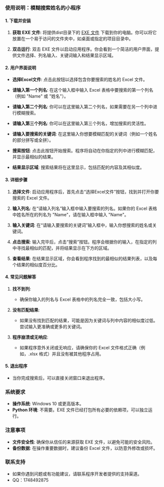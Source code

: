 

### 使用说明：模糊搜索姓名的小程序

#### 1. 下载并安装

1. **获取 EXE 文件**: 将提供dist目录下的 [ EXE 文件]([https://github.com/yourusername/yourrepository/raw/main/dist/yourfile.exe](https://github.com/Pitohuie/fuzzy_search/tree/v0.1.0))
下载到你的电脑。你可以将它放置在一个易于访问的文件夹中，如桌面或指定的项目目录中。

2. **双击运行**: 双击 EXE 文件以启动应用程序。你会看到一个简洁的用户界面，提供文件选择、列名输入、关键词输入和结果显示区域。

#### 2. 用户界面说明

- **选择Excel文件**: 点击此按钮以选择包含你要搜索的姓名的 Excel 文件。
  
- **请输入第一个列名**: 在这个输入框中输入 Excel 表格中要搜索的第一个列名（例如 "Name" 或 "姓名"）。

- **请输入第二个列名**: 你可以在这里输入第二个列名，如果需要在另一个列中进行模糊搜索。

- **请输入第三个列名**: 你可以在这里输入第三个列名，增加搜索的灵活性。

- **请输入要搜索的关键词**: 在这里输入你想要模糊匹配的关键词（例如一个姓名的部分拼写或全拼）。

- **搜索按钮**: 点击此按钮开始搜索。程序将自动在你指定的列中进行模糊匹配，并显示最相似的结果。

- **结果显示区域**: 搜索结果将在这里显示，包括匹配的内容及其相似度。

#### 3. 详细步骤

1. **选择文件**: 启动应用程序后，首先点击“选择Excel文件”按钮，找到并打开你要搜索的 Excel 文件。

2. **输入列名**: 在“请输入列名”输入框中输入要搜索的列名。如果你的 Excel 表格中姓名所在的列名为 "Name"，请在输入框中输入 "Name"。

3. **输入关键词**: 在“请输入要搜索的关键词”输入框中，输入你想搜索的姓名或关键词。

4. **点击搜索**: 输入完毕后，点击“搜索”按钮。程序会根据你的输入，在指定的列中寻找最相似的匹配，并将结果显示在下方的区域。

5. **查看结果**: 在结果显示区域，你会看到程序找到的最相似的结果列表，以及每个结果的相似度百分比。

#### 4. 常见问题解答

1. **找不到列**:
   - 确保你输入的列名与 Excel 表格中的列名完全一致，包括大小写。

2. **没有匹配结果**:
   - 如果没有找到匹配的结果，可能是因为关键词与列中内容的相似度过低。尝试输入更准确或更多的关键词。

3. **程序崩溃或无响应**:
   - 如果程序意外关闭或无响应，请确保你的 Excel 文件格式正确（例如，.xlsx 格式）并且没有被其他程序占用。

#### 5. 退出程序

- 当你完成搜索后，可以直接关闭窗口来退出程序。

### 系统要求

- **操作系统**: Windows 10 或更高版本。
- **Python 环境**: 不需要。EXE 文件已经打包所有必要的依赖项，可以独立运行。

### 注意事项

- **文件安全性**: 确保你从信任的来源获取 EXE 文件，以避免可能的安全风险。
- **备份数据**: 在操作重要数据时，建议备份 Excel 文件，以防意外修改或损坏。

### 联系支持

- 如果你遇到问题或有功能建议，请联系程序开发者提供的支持渠道。
- QQ：1748492875
